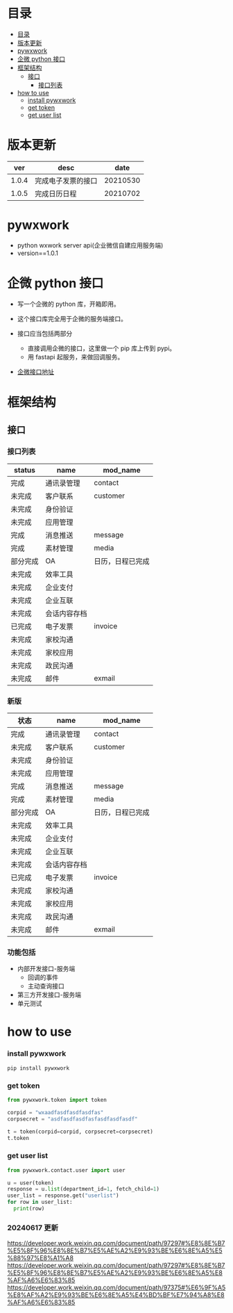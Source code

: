 # 目录

- [目录](#目录)
- [版本更新](#版本更新)
- [pywxwork](#pywxwork)
- [企微 python 接口](#企微python接口)
- [框架结构](#框架结构)
  - [接口](#接口)
    - [接口列表](#接口列表)
- [how to use](#how-to-use)
  - [install pywxwork](#install-pywxwork)
  - [get token](#get-token)
  - [get user list](#get-user-list)

# 版本更新

| ver   | desc               | date     |
| ----- | ------------------ | -------- |
| 1.0.4 | 完成电子发票的接口 | 20210530 |
| 1.0.5 | 完成日历日程       | 20210702 |

# pywxwork

- python wxwork server api(企业微信自建应用服务端)
- version==1.0.1

# 企微 python 接口

- 写一个企微的 python 库，开箱即用。
- 这个接口库完全用于企微的服务端接口。
- 接口应当包括两部分

  - 直接调用企微的接口，这里做一个 pip 库上传到 pypi。
  - 用 fastapi 起服务，来做回调服务。

- [企微接口地址](https://open.work.weixin.qq.com/api/doc/90000/90135/90664)

# 框架结构

## 接口

### 接口列表

| status   | name         | mod_name         |
| -------- | ------------ | ---------------- |
| 完成     | 通讯录管理   | contact          |
| 未完成   | 客户联系     | customer         |
| 未完成   | 身份验证     |                  |
| 未完成   | 应用管理     |                  |
| 完成     | 消息推送     | message          |
| 完成     | 素材管理     | media            |
| 部分完成 | OA           | 日历，日程已完成 |
| 未完成   | 效率工具     |                  |
| 未完成   | 企业支付     |                  |
| 未完成   | 企业互联     |                  |
| 未完成   | 会话内容存档 |                  |
| 已完成   | 电子发票     | invoice          |
| 未完成   | 家校沟通     |                  |
| 未完成   | 家校应用     |                  |
| 未完成   | 政民沟通     |                  |
| 未完成   | 邮件         | exmail           |

### 新版

| 状态     | name         | mod_name         |
| -------- | ------------ | ---------------- |
| 完成     | 通讯录管理   | contact          |
| 未完成   | 客户联系     | customer         |
| 未完成   | 身份验证     |                  |
| 未完成   | 应用管理     |                  |
| 完成     | 消息推送     | message          |
| 完成     | 素材管理     | media            |
| 部分完成 | OA           | 日历，日程已完成 |
| 未完成   | 效率工具     |                  |
| 未完成   | 企业支付     |                  |
| 未完成   | 企业互联     |                  |
| 未完成   | 会话内容存档 |                  |
| 已完成   | 电子发票     | invoice          |
| 未完成   | 家校沟通     |                  |
| 未完成   | 家校应用     |                  |
| 未完成   | 政民沟通     |                  |
| 未完成   | 邮件         | exmail           |

### 功能包括

- 内部开发接口-服务端
  - 回调的事件
  - 主动查询接口
- 第三方开发接口-服务端
- 单元测试

# how to use

### install pywxwork

`pip install pywxwork`

### get token

```python
from pywxwork.token import token

corpid = "wxaadfasdfasdfasdfas"
corpsecret = "asdfasdfasdfasfasdfasdfasdf"

t = token(corpid=corpid, corpsecret=corpsecret)
t.token
```

### get user list

```python
from pywxwork.contact.user import user

u = user(token)
response = u.list(department_id=1, fetch_child=1)
user_list = response.get("userlist")
for row in user_list:
  print(row)
```

### 20240617 更新

https://developer.work.weixin.qq.com/document/path/97297#%E8%8E%B7%E5%8F%96%E8%8E%B7%E5%AE%A2%E9%93%BE%E6%8E%A5%E5%88%97%E8%A1%A8
https://developer.work.weixin.qq.com/document/path/97297#%E8%8E%B7%E5%8F%96%E8%8E%B7%E5%AE%A2%E9%93%BE%E6%8E%A5%E8%AF%A6%E6%83%85
https://developer.work.weixin.qq.com/document/path/97375#%E6%9F%A5%E8%AF%A2%E9%93%BE%E6%8E%A5%E4%BD%BF%E7%94%A8%E8%AF%A6%E6%83%85
